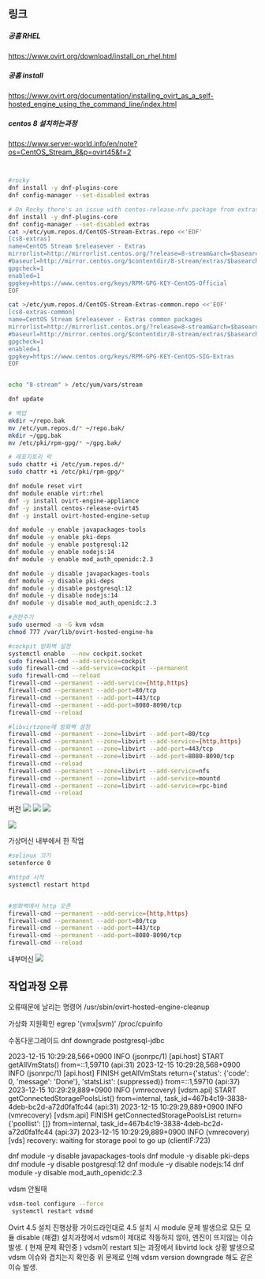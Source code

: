 ## 링크
##### 공홈 RHEL
https://www.ovirt.org/download/install_on_rhel.html
##### 공홈 install
https://www.ovirt.org/documentation/installing_ovirt_as_a_self-hosted_engine_using_the_command_line/index.html


##### centos 8 설치하는과정
https://www.server-world.info/en/note?os=CentOS_Stream_8&p=ovirt45&f=2

```bash


#rocky
dnf install -y dnf-plugins-core
dnf config-manager --set-disabled extras

# On Rocky there's an issue with centos-release-nfv package from extras
dnf install -y dnf-plugins-core
dnf config-manager --set-disabled extras
cat >/etc/yum.repos.d/CentOS-Stream-Extras.repo <<'EOF'
[cs8-extras]
name=CentOS Stream $releasever - Extras
mirrorlist=http://mirrorlist.centos.org/?release=8-stream&arch=$basearch&repo=extras&infra=$infra
#baseurl=http://mirror.centos.org/$contentdir/8-stream/extras/$basearch/os/
gpgcheck=1
enabled=1
gpgkey=https://www.centos.org/keys/RPM-GPG-KEY-CentOS-Official
EOF

cat >/etc/yum.repos.d/CentOS-Stream-Extras-common.repo <<'EOF'
[cs8-extras-common]
name=CentOS Stream $releasever - Extras common packages
mirrorlist=http://mirrorlist.centos.org/?release=8-stream&arch=$basearch&repo=extras-extras-common
#baseurl=http://mirror.centos.org/$contentdir/8-stream/extras/$basearch/extras-common/
gpgcheck=1
enabled=1
gpgkey=https://www.centos.org/keys/RPM-GPG-KEY-CentOS-SIG-Extras
EOF


echo "8-stream" > /etc/yum/vars/stream

dnf update
```



```bash
# 백업
mkdir ~/repo.bak
mv /etc/yum.repos.d/* ~/repo.bak/
mkdir ~/gpg.bak
mv /etc/pki/rpm-gpg/* ~/gpg.bak/

# 레포지토리 락
sudo chattr +i /etc/yum.repos.d/*
sudo chattr +i /etc/pki/rpm-gpg/*
```


```bash
dnf module reset virt
dnf module enable virt:rhel
dnf -y install ovirt-engine-appliance
dnf -y install centos-release-ovirt45
dnf -y install ovirt-hosted-engine-setup

dnf module -y enable javapackages-tools
dnf module -y enable pki-deps
dnf module -y enable postgresql:12
dnf module -y enable nodejs:14
dnf module -y enable mod_auth_openidc:2.3

dnf module -y disable javapackages-tools
dnf module -y disable pki-deps
dnf module -y disable postgresql:12
dnf module -y disable nodejs:14
dnf module -y disable mod_auth_openidc:2.3

#권한주기
sudo usermod -a -G kvm vdsm
chmod 777 /var/lib/ovirt-hosted-engine-ha

#cockpit 방화벽 설정
systemctl enable  --now cockpit.socket
sudo firewall-cmd --add-service=cockpit
sudo firewall-cmd --add-service=cockpit --permanent
sudo firewall-cmd --reload
firewall-cmd --permanent --add-service={http,https}
firewall-cmd --permanent --add-port=80/tcp 
firewall-cmd --permanent --add-port=443/tcp 
firewall-cmd --permanent --add-port=8080-8090/tcp  
firewall-cmd --reload
```



```bash
#libvirtzone에 방화벽 설정
firewall-cmd --permanent --zone=libvirt --add-port=80/tcp
firewall-cmd --permanent --zone=libvirt --add-service={http,https}
firewall-cmd --permanent --zone=libvirt --add-port=443/tcp 
firewall-cmd --permanent --zone=libvirt --add-port=8080-8090/tcp  
firewall-cmd --reload
firewall-cmd --permanent --zone=libvirt --add-service=nfs
firewall-cmd --permanent --zone=libvirt --add-service=mountd
firewall-cmd --permanent --zone=libvirt --add-service=rpc-bind
firewall-cmd --reload
```

버전
![](https://i.imgur.com/DO4Qrzk.png)
![](https://i.imgur.com/iSYZcS2.png)
![](https://i.imgur.com/itK19cp.png)

![](https://i.imgur.com/fOnIrXv.png)


가상머신 내부에서 한 작업
``` bash
#selinux 끄기
setenforce 0

#httpd 시작
systemctl restart httpd


#방화벽에서 http 오픈
firewall-cmd --permanent --add-service={http,https}
firewall-cmd --permanent --add-port=80/tcp 
firewall-cmd --permanent --add-port=443/tcp 
firewall-cmd --permanent --add-port=8080-8090/tcp  
firewall-cmd --reload
```

내부머신 
![](https://i.imgur.com/F2h7o1o.png)

## 작업과정 오류 

오류때문에 날리는 명령어
/usr/sbin/ovirt-hosted-engine-cleanup

가상화 지원확인
egrep '(vmx|svm)' /proc/cpuinfo


수동다운그레이드
dnf downgrade postgresql-jdbc



2023-12-15 10:29:28,566+0900 INFO  (jsonrpc/1) [api.host] START getAllVmStats() from=::1,59710 (api:31)
2023-12-15 10:29:28,568+0900 INFO  (jsonrpc/1) [api.host] FINISH getAllVmStats return={'status': {'code': 0, 'message': 'Done'}, 'statsList': (suppressed)} from=::1,59710 (api:37)
2023-12-15 10:29:29,889+0900 INFO  (vmrecovery) [vdsm.api] START getConnectedStoragePoolsList() from=internal, task_id=467b4c19-3838-4deb-bc2d-a72d0fa1fc44 (api:31)
2023-12-15 10:29:29,889+0900 INFO  (vmrecovery) [vdsm.api] FINISH getConnectedStoragePoolsList return={'poollist': []} from=internal, task_id=467b4c19-3838-4deb-bc2d-a72d0fa1fc44 (api:37)
2023-12-15 10:29:29,889+0900 INFO  (vmrecovery) [vds] recovery: waiting for storage pool to go up (clientIF:723)

dnf module -y disable javapackages-tools
dnf module -y disable pki-deps
dnf module -y disable postgresql:12
dnf module -y disable nodejs:14
dnf module -y disable mod_auth_openidc:2.3

vdsm 안될때
```bash
vdsm-tool configure --force
 systemctl restart vdsmd
```



Ovirt 4.5 설치 진행상황
가이드라인대로 4.5 설치 시 module 문제 발생으로 모든 모듈 disable (해결)
설치과정에서 vdsm이 제대로 작동하지 않아, 엔진이 뜨지않는 이슈 발생. ( 현재 문제 확인중 )
vdsm이 restart 되는 과정에서 libvirtd lock 상황 발생으로 vdsm 이슈와 겹치는지 확인중
위 문제로 인해 vdsm version downgrade 해도 같은 이슈 발생.
